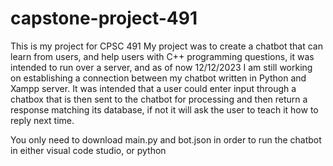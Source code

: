 # capstone-project-491
This is my project for CPSC 491
My project was to create a chatbot that can learn from users, and help users with C++ programming questions, it was intended to run over a server, 
and as of now 12/12/2023 I am still working on establishing a connection between my chatbot written in Python and Xampp server. It was intended that a 
user could enter input through a chatbox that is then sent to the chatbot for processing and then return a response matching its database, if not it will
ask the user to teach it how to reply next time.

You only need to download main.py and bot.json in order to run the chatbot in either visual code studio, or python
